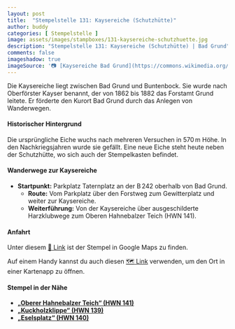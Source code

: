 ```yaml
---
layout: post
title:  "Stempelstelle 131: Kaysereiche (Schutzhütte)"
author: buddy
categories: [ Stempelstelle ]
image: assets/images/stampboxes/131-kaysereiche-schutzhuette.jpg
description: "Stempelstelle 131: Kaysereiche (Schutzhütte) | Bad Grund"
comments: false
imageshadow: true
imageSource: '📷 [Kaysereiche Bad Grund](https://commons.wikimedia.org/wiki/File:Kaysereiche_Bad_Grund.jpg) von <a href="//commons.wikimedia.org/wiki/User:B.Thomas95" title="User:B.Thomas95">Thomas Binder</a> unter Lizenz [CC BY-SA 4.0](https://creativecommons.org/licenses/by-sa/4.0)'
---
```


Die Kaysereiche liegt zwischen Bad Grund und Buntenbock. Sie wurde nach Oberförster Kayser benannt, der von 1862 bis 1882 das Forstamt Grund leitete. Er förderte den Kurort Bad Grund durch das Anlegen von Wanderwegen. 

#### Historischer Hintergrund

Die ursprüngliche Eiche wuchs nach mehreren Versuchen in 570 m Höhe. In den Nachkriegsjahren wurde sie gefällt. Eine neue Eiche steht heute neben der Schutzhütte, wo sich auch der Stempelkasten befindet. 

#### Wanderwege zur Kaysereiche

- **Startpunkt:** Parkplatz Taternplatz an der B 242 oberhalb von Bad Grund.
  - **Route:** Vom Parkplatz über den Forstweg zum Gewitterplatz und weiter zur Kaysereiche. 
  - **Weiterführung:** Von der Kaysereiche über ausgeschilderte Harzklubwege zum Oberen Hahnebalzer Teich (HWN 141). 

#### Anfahrt

Unter diesem [📍 Link](https://www.google.com/maps/dir/?api=1&origin=&destination=51.79208%2C%2010.27573) ist der Stempel in Google Maps zu finden.

<div class="android-only">
  Auf einem Handy kannst du auch diesen 
  <a href="geo:51.79208,10.27573">🗺️ Link</a> 
  verwenden, um den Ort in einer Kartenapp zu öffnen.
  <p></p>
</div>

#### Stempel in der Nähe

- [**„Oberer Hahnebalzer Teich“ (HWN 141)**](/stempelstelle-141-oberer-hahnebalzer-teich)
- [**„Kuckholzklippe“ (HWN 139)**](/stempelstelle-139-kuckholzklippe)
- [**„Eselsplatz“ (HWN 140)**](/stempelstelle-140-eselsplatz)

